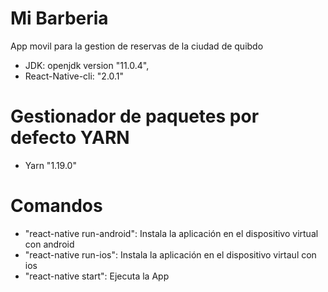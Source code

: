 # Mi Barberia
 App movil para la gestion de reservas de la ciudad de quibdo 

- JDK: openjdk version "11.0.4",
- React-Native-cli: "2.0.1"

# Gestionador de paquetes por defecto YARN 
- Yarn "1.19.0"

# Comandos
- "react-native run-android": Instala la aplicación en el dispositivo virtual con android
- "react-native run-ios": Instala la aplicación en el dispositivo virtaul con ios
- "react-native start": Ejecuta la App

